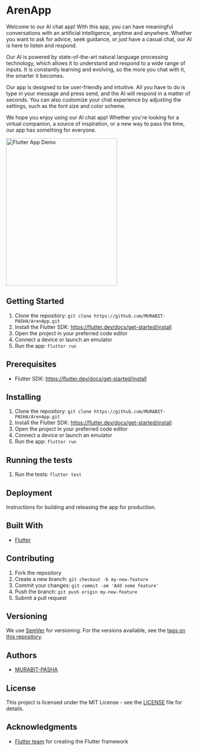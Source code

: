 # ArenApp
Welcome to our AI chat app! With this app, you can have meaningful conversations with an artificial intelligence, anytime and anywhere. Whether you want to ask for advice, seek guidance, or just have a casual chat, our AI is here to listen and respond.

Our AI is powered by state-of-the-art natural language processing technology, which allows it to understand and respond to a wide range of inputs. It is constantly learning and evolving, so the more you chat with it, the smarter it becomes.

Our app is designed to be user-friendly and intuitive. All you have to do is type in your message and press send, and the AI will respond in a matter of seconds. You can also customize your chat experience by adjusting the settings, such as the font size and color scheme.

We hope you enjoy using our AI chat app! Whether you're looking for a virtual companion, a source of inspiration, or a new way to pass the time, our app has something for everyone.

<img src="blob/demo.gif" alt="Flutter App Demo" width="300" height="400">

## Getting Started

1. Clone the repository: `git clone https://github.com/MURABIT-PASHA/ArenApp.git`
2. Install the Flutter SDK: https://flutter.dev/docs/get-started/install
3. Open the project in your preferred code editor
4. Connect a device or launch an emulator
5. Run the app: `flutter run`

## Prerequisites

- Flutter SDK: https://flutter.dev/docs/get-started/install

## Installing

1. Clone the repository: `git clone https://github.com/MURABIT-PASHA/ArenApp.git`
2. Install the Flutter SDK: https://flutter.dev/docs/get-started/install
3. Open the project in your preferred code editor
4. Connect a device or launch an emulator
5. Run the app: `flutter run`

## Running the tests

1. Run the tests: `flutter test`

## Deployment

Instructions for building and releasing the app for production.

## Built With

- [Flutter](https://flutter.dev/)

## Contributing

1. Fork the repository
2. Create a new branch: `git checkout -b my-new-feature`
3. Commit your changes: `git commit -am 'Add some feature'`
4. Push the branch: `git push origin my-new-feature`
5. Submit a pull request

## Versioning

We use [SemVer](http://semver.org/) for versioning. For the versions available, see the [tags on this repository](https://github.com/MURABIT-PASHA/ArenApp/tags).

## Authors

- [MURABIT-PASHA](https://github.com/MURABIT-PASHA)

## License

This project is licensed under the MIT License - see the [LICENSE](LICENSE.md) file for details.

## Acknowledgments

- [Flutter team](https://flutter.dev/) for creating the Flutter framework

